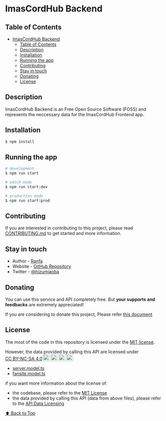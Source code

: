 # ImasCordHub Backend

## Table of Contents
- [ImasCordHub Backend](#imascordhub-backend)
  - [Table of Contents](#table-of-contents)
  - [Description](#description)
  - [Installation](#installation)
  - [Running the app](#running-the-app)
  - [Contributing](#contributing)
  - [Stay in touch](#stay-in-touch)
  - [Donating](#donating)
  - [License](#license)


## Description

ImasCordHub Backend is an Free Open Source Software (FOSS) and represents the neccessary data for the ImasCordHub Frontend app. 

## Installation

```bash
$ npm install
```

## Running the app

```bash
# development
$ npm run start

# watch mode
$ npm run start:dev

# production mode
$ npm run start:prod
```

## Contributing

If you are interested in contributing to this project, please read [CONTRIBUTING.md](doc/CONTRIBUTING.md) to get started and more information.

## Stay in touch

- Author - [Ranfa](https://hizumiaoba.github.io/Personal-pages/)
- Website - [GitHub Repository](https://github.com/Secret-Society-Braid/imas-cord-hub-backend)
- Twitter - [@hizumiaoba](https://twitter.com/hizumiaoba)

## Donating

You can use this service and API completely free. But **your supports and feedbacks** are extremely appreciated!

If you are considering to donate this project, Please refer [this document](doc/DONATING.md)


## License

The most of the code in this repository is licensed under the [MIT license](doc/LICENSE).

<p xmlns:cc="http://creativecommons.org/ns#" xmlns:dct="http://purl.org/dc/terms/">However, the data provided by calling this API are licensed under <a href="http://creativecommons.org/licenses/by-nc-sa/4.0/?ref=chooser-v1" target="_blank" rel="license noopener noreferrer" style="display:inline-block;">CC BY-NC-SA 4.0<img style="height:22px!important;margin-left:3px;vertical-align:text-bottom;" src="https://mirrors.creativecommons.org/presskit/icons/cc.svg?ref=chooser-v1"><img style="height:22px!important;margin-left:3px;vertical-align:text-bottom;" src="https://mirrors.creativecommons.org/presskit/icons/by.svg?ref=chooser-v1"><img style="height:22px!important;margin-left:3px;vertical-align:text-bottom;" src="https://mirrors.creativecommons.org/presskit/icons/nc.svg?ref=chooser-v1"><img style="height:22px!important;margin-left:3px;vertical-align:text-bottom;" src="https://mirrors.creativecommons.org/presskit/icons/sa.svg?ref=chooser-v1"></a></p>

- [server.model.ts](https://github.com/Secret-Society-Braid/imas-cord-hub-backend/blob/main/src/server/model/server.model.ts)
- [fansite.model.ts](https://github.com/Secret-Society-Braid/imas-cord-hub-backend/blob/main/src/fansite/model/fansite.model.ts)

if you want more information about the license of:

- the codebase, please refer to the [MIT License](LICENSE)
- the data provided by calling this API (data from above files), please refer to the [API Data Licensing](doc/API_DATA_LICENSE.md)

[⬆️ Back to Top](#table-of-contents)
